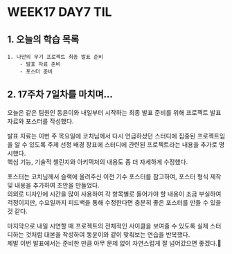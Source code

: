 # WEEK17 DAY7 TIL

## 1. 오늘의 학습 목록
```
1. 나만의 무기 프로젝트 최종 발표 준비
    - 발표 자료 준비
    - 포스터 준비
```

## 2. 17주차 7일차를 마치며...
오늘은 같은 팀원인 동윤이와 내일부터 시작하는 최종 발표 준비를 위해 프로젝트 발표 자료와 포스터를 작성했다.

발표 자료는 이번 주 목요일에 코치님께서 다시 언급하셨던 스터디에 집중된 프로젝트임을 알 수 있도록 주제 선정 배경 장표에 스터디에 관련된 프로젝트라는 내용을 추가로 명시했다.  
핵심 기능, 기술적 챌린지와 아키텍처의 내용도 좀 더 자세하게 수정했다.

포스터는 코치님께서 슬랙에 올려주신 이전 기수 포스터를 참고하여, 포스터 형식 제작 및 내용을 추가하여 초안을 만들었다.  
의외로 디자인에 시간을 많이 사용하여 각 항목별로 들어가야 할 내용이 조금 부실하여 걱정이지만, 수요일까지 피드백을 통해 수정한다면 충분히 좋은 포스터를 만들 수 있을 것 같다.

마지막으로 내일 시연할 때 프로젝트의 전체적인 사이클을 보여줄 수 있도록 실제 스터디하는 것처럼 대본을 작성하여 동윤이와 같이 맞춰보는 연습을 반복했다.  
제발 이번 발표에서는 준비한 만큼 아무 문제 없이 자연스럽게 잘 넘어갔으면 좋겠다.🙏